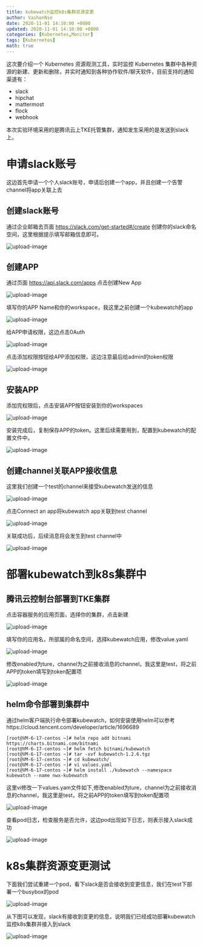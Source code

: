```yaml
---
title: kubewatch监控k8s集群资源变更
author: VashonNie
date: 2020-11-01 14:10:00 +0800
updated: 2020-11-01 14:10:00 +0800
categories: [Kubernetes,Monitor]
tags: [Kubernetes]
math: true
---
```


这次要介绍一个 Kubernetes 资源观测工具，实时监控 Kubernetes 集群中各种资源的新建、更新和删除，并实时通知到各种协作软件/聊天软件，目前支持的通知渠道有：

* slack
* hipchat
* mattermost
* flock
* webhook

本次实验环境采用的是腾讯云上TKE托管集群，通知发生采用的是发送到slack上。

# 申请slack账号

这边首先申请一个个人slack账号，申请后创建一个app，并且创建一个告警channel将app关联上去

## 创建slack账号

通过企业邮箱去页面 https://slack.com/get-started#/create 创建你的slack命名空间，这里根据提示填写邮箱信息即可。

![upload-image](/assets/images/blog/kubewatch/0.png) 

## 创建APP

通过页面 https://api.slack.com/apps 点击创建New App

![upload-image](/assets/images/blog/kubewatch/1.png) 

填写你的APP Name和你的workspace，我这里之前创建一个kubewatch的app

![upload-image](/assets/images/blog/kubewatch/2.png) 

给APP申请权限，这边点击0Auth

![upload-image](/assets/images/blog/kubewatch/3.png) 

点击添加权限按钮给APP添加权限，这边注意最后给admin的token权限

![upload-image](/assets/images/blog/kubewatch/4.png) 

## 安装APP

添加完权限后，点击安装APP按钮安装到你的workspaces

![upload-image](/assets/images/blog/kubewatch/5.png) 

安装完成后，复制保存APP的token。这里后续需要用到，配置到kubewatch的配置文件中。

![upload-image](/assets/images/blog/kubewatch/6.png) 

## 创建channel关联APP接收信息

这里我们创建一个test的channel来接受kubewatch发送的信息

![upload-image](/assets/images/blog/kubewatch/7.png) 

点击Connect an app将kubewatch app关联到test channel

![upload-image](/assets/images/blog/kubewatch/8.png) 

关联成功后，后续消息将会发生到test channel中

![upload-image](/assets/images/blog/kubewatch/9.png) 

# 部署kubewatch到k8s集群中

## 腾讯云控制台部署到TKE集群

点击容器服务的应用页面，选择你的集群，点击新建

![upload-image](/assets/images/blog/kubewatch/9--10.png) 

填写你的应用名，所部属的命名空间，选择kubewatch应用，修改value.yaml

![upload-image](/assets/images/blog/kubewatch/10.png) 

修改enabled为ture，channel为之前接收消息的channel，我这里是test，将之前APP的token填写到token配置项

![upload-image](/assets/images/blog/kubewatch/11.png) 

## helm命令部署到集群中

通过helm客户端执行命令部署kubewatch，如何安装使用helm可以参考https://cloud.tencent.com/developer/article/1696689

```
[root@VM-6-17-centos ~]# helm repo add bitnami https://charts.bitnami.com/bitnami
[root@VM-6-17-centos ~]# helm fetch bitnami/kubewatch
[root@VM-6-17-centos ~]# tar -xvf kubewatch-1.2.6.tgz
[root@VM-6-17-centos ~]# cd kubewatch/
[root@VM-6-17-centos ~]# vi values.yaml
[root@VM-6-17-centos ~]# helm install ./kubewatch --namespace kubewatch --name nwx-kubewatch
```

这里vi修改一下values.yam文件如下,修改enabled为ture，channel为之前接收消息的channel，我这里是test，将之前APP的token填写到token配置项

![upload-image](/assets/images/blog/kubewatch/11--12.png) 

查看pod日志，检查服务是否允许，这边pod出现如下日志，则表示接入slack成功

![upload-image](/assets/images/blog/kubewatch/12.png) 

# k8s集群资源变更测试

下面我们尝试重建一个pod，看下slack是否会接收到变更信息，我们在test下部署一个busybox的pod

![upload-image](/assets/images/blog/kubewatch/13.png) 

从下图可以发现，slack有接收到变更的信息，说明我们已经成功部署kubewatch监控k8s集群并接入到slack

![upload-image](/assets/images/blog/kubewatch/14.png) 



